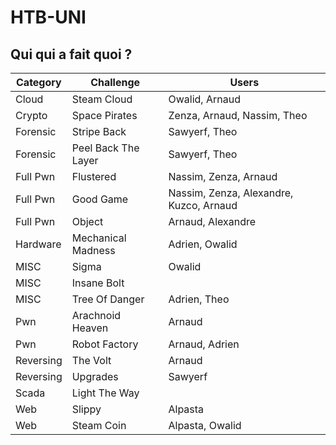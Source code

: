 # HTB-UNI

## Qui qui a fait quoi ?
| Category   | Challenge           | Users |
|------------|---------------------|-------|
| Cloud      | Steam Cloud         | Owalid, Arnaud |
| Crypto     | Space Pirates       | Zenza, Arnaud, Nassim, Theo | 
| Forensic   | Stripe Back         | Sawyerf, Theo |
| Forensic   | Peel Back The Layer | Sawyerf, Theo |
| Full Pwn   | Flustered           | Nassim, Zenza, Arnaud |
| Full Pwn   | Good Game           | Nassim, Zenza, Alexandre, Kuzco, Arnaud | 
| Full Pwn   | Object              | Arnaud, Alexandre |
| Hardware   | Mechanical Madness  | Adrien, Owalid |
| MISC       | Sigma               | Owalid |
| MISC       | Insane Bolt         | |
| MISC       | Tree Of Danger      | Adrien, Theo |
| Pwn        | Arachnoid Heaven    | Arnaud |
| Pwn        | Robot Factory       | Arnaud, Adrien |
| Reversing  | The Volt            | Arnaud |
| Reversing  | Upgrades            | Sawyerf |
| Scada      | Light The Way       | |
| Web        | Slippy              | Alpasta |
| Web        | Steam Coin          | Alpasta, Owalid |
